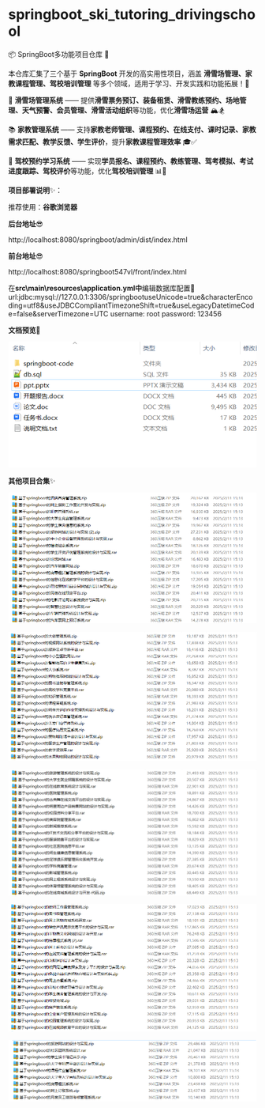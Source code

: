 # springboot_ski_tutoring_drivingschool

📦 SpringBoot多功能项目仓库 🎯

本仓库汇集了三个基于 **SpringBoot** 开发的高实用性项目，涵盖 **滑雪场管理、家教课程管理、驾校培训管理** 等多个领域，适用于学习、开发实践和功能拓展！🚀

🎿 **滑雪场管理系统** —— 提供**滑雪票务预订、装备租赁、滑雪教练预约、场地管理、天气预警、会员管理、滑雪活动组织**等功能，优化**滑雪场运营** 🏔️🏂

📚 **家教管理系统** —— 支持**家教老师管理、课程预约、在线支付、课时记录、家教需求匹配、教学反馈、学生评价**，提升**家教课程管理效率** 🎓✅

🚗 **驾校预约学习系统** —— 实现**学员报名、课程预约、教练管理、驾考模拟、考试进度跟踪、驾校评价**等功能，优化**驾校培训管理** 📊🚦

**项目部署说明**✨：

推荐使用：**谷歌浏览器**

**后台地址**😎

http://localhost:8080/springboot/admin/dist/index.html

**前台地址**😎

http://localhost:8080/springboot547vl/front/index.html

在**src\main\resources\application.yml中**编辑数据库配置🎉										
url:jdbc:mysql://127.0.0.1:3306/springbootuseUnicode=true&characterEncoding=utf8&useJDBCCompliantTimezoneShift=true&useLegacyDatetimeCode=false&serverTimezone=UTC
username: root
password: 123456

**文档预览**👀

![](./images/预览.png)

**其他项目合集**✨

![](./images/1.png)

![](./images/2.png)

![](images/3.png)

![](images/4.png)

![](images/5.png)